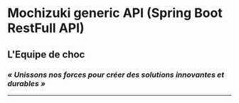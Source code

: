 # Mochizuki generic API (Spring Boot RestFull API)

## L'Equipe de choc

### *« Unissons nos forces pour créer des solutions innovantes et durables »*

------


